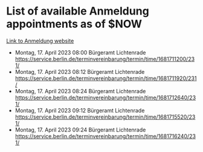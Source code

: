 # List of available Anmeldung appointments as of $NOW
[Link to Anmeldung website](https://service.berlin.de/terminvereinbarung/termin/tag.php?termin=1&anliegen[]=120686&dienstleisterlist=122210,122217,327316,122219,327312,122227,327314,122231,327346,122243,327348,122254,122252,329742,122260,329745,122262,329748,122271,327278,122273,327274,122277,327276,330436,122280,327294,122282,327290,122284,327292,122291,327270,122285,327266,122286,327264,122296,327268,150230,329760,122297,327286,122294,327284,122312,329763,122314,329775,122304,327330,122311,327334,122309,327332,317869,122281,327352,122279,329772,122283,122276,327324,122274,327326,122267,329766,122246,327318,122251,327320,122257,327322,122208,327298,122226,327300&herkunft=http%3A%2F%2Fservice.berlin.de%2Fdienstleistung%2F120686%2F)
- Montag, 17. April 2023 08:00 Bürgeramt Lichtenrade https://service.berlin.de/terminvereinbarung/termin/time/1681711200/231/
- Montag, 17. April 2023 08:12 Bürgeramt Lichtenrade https://service.berlin.de/terminvereinbarung/termin/time/1681711920/231/
- Montag, 17. April 2023 08:24 Bürgeramt Lichtenrade https://service.berlin.de/terminvereinbarung/termin/time/1681712640/231/
- Montag, 17. April 2023 09:12 Bürgeramt Lichtenrade https://service.berlin.de/terminvereinbarung/termin/time/1681715520/231/
- Montag, 17. April 2023 09:24 Bürgeramt Lichtenrade https://service.berlin.de/terminvereinbarung/termin/time/1681716240/231/
